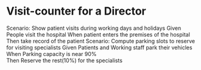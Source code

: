 # Visit-counter for a Director

Scenario: Show patient visits during working days and holidays
  Given 
  People visit the hospital 
  When
  patient enters the premises of the hospital 
  Then
  take record of the patient
Scenario: Compute parking slots to reserve for visiting specialists 
  Given 
  Patients and Working staff park their vehicles 
  When 
  Parking capacity is near 90%  
  Then 
  Reserve the rest(10%) for the specialists 
